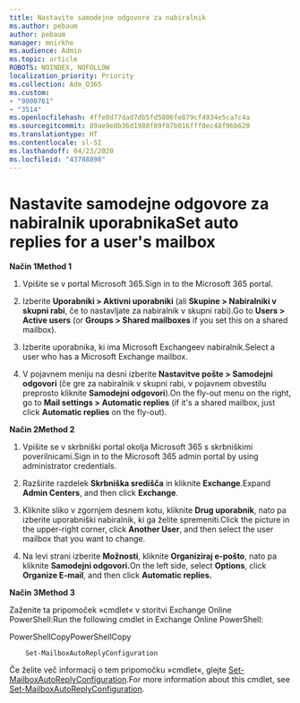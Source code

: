 ```yaml
---
title: Nastavite samodejne odgovore za nabiralnik
ms.author: pebaum
author: pebaum
manager: mnirkhe
ms.audience: Admin
ms.topic: article
ROBOTS: NOINDEX, NOFOLLOW
localization_priority: Priority
ms.collection: Adm_O365
ms.custom:
- "9000761"
- "3514"
ms.openlocfilehash: 4ffe8d77dad7db5fd5806fe879cf4934e5ca7c4a
ms.sourcegitcommit: 89ae9e8b36d1980f89f07b016fff0ec48f96b620
ms.translationtype: HT
ms.contentlocale: sl-SI
ms.lasthandoff: 04/23/2020
ms.locfileid: "43788898"
---
```

# <a name="set-auto-replies-for-a-users-mailbox"></a><span data-ttu-id="7444e-102">Nastavite samodejne odgovore za nabiralnik uporabnika</span><span class="sxs-lookup"><span data-stu-id="7444e-102">Set auto replies for a user's mailbox</span></span>

<span data-ttu-id="7444e-103">**Način 1**</span><span class="sxs-lookup"><span data-stu-id="7444e-103">**Method 1**</span></span>

1. <span data-ttu-id="7444e-104">Vpišite se v portal Microsoft 365.</span><span class="sxs-lookup"><span data-stu-id="7444e-104">Sign in to the Microsoft 365 portal.</span></span>

2. <span data-ttu-id="7444e-105">Izberite **Uporabniki > Aktivni uporabniki** (ali **Skupine > Nabiralniki v skupni rabi**, če to nastavljate za nabiralnik v skupni rabi).</span><span class="sxs-lookup"><span data-stu-id="7444e-105">Go to **Users > Active users** (or **Groups > Shared mailboxes** if you set this on a shared mailbox).</span></span>

3. <span data-ttu-id="7444e-106">Izberite uporabnika, ki ima Microsoft Exchangeev nabiralnik.</span><span class="sxs-lookup"><span data-stu-id="7444e-106">Select a user who has a Microsoft Exchange mailbox.</span></span>

4. <span data-ttu-id="7444e-107">V pojavnem meniju na desni izberite **Nastavitve pošte > Samodejni odgovori** (če gre za nabiralnik v skupni rabi, v pojavnem obvestilu preprosto kliknite **Samodejni odgovori**).</span><span class="sxs-lookup"><span data-stu-id="7444e-107">On the fly-out menu on the right, go to **Mail settings > Automatic replies** (if it's a shared mailbox, just click **Automatic replies** on the fly-out).</span></span>

<span data-ttu-id="7444e-108">**Način 2**</span><span class="sxs-lookup"><span data-stu-id="7444e-108">**Method 2**</span></span>

1. <span data-ttu-id="7444e-109">Vpišite se v skrbniški portal okolja Microsoft 365 s skrbniškimi poverilnicami.</span><span class="sxs-lookup"><span data-stu-id="7444e-109">Sign in to the Microsoft 365 admin portal by using administrator credentials.</span></span>

2. <span data-ttu-id="7444e-110">Razširite razdelek **Skrbniška središča** in kliknite **Exchange**.</span><span class="sxs-lookup"><span data-stu-id="7444e-110">Expand **Admin Centers**, and then click **Exchange**.</span></span>

3. <span data-ttu-id="7444e-111">Kliknite sliko v zgornjem desnem kotu, kliknite **Drug uporabnik**, nato pa izberite uporabniški nabiralnik, ki ga želite spremeniti.</span><span class="sxs-lookup"><span data-stu-id="7444e-111">Click the picture in the upper-right corner, click **Another User**, and then select the user mailbox that you want to change.</span></span>

4. <span data-ttu-id="7444e-112">Na levi strani izberite **Možnosti**, kliknite **Organiziraj e-pošto**, nato pa kliknite **Samodejni odgovori.**</span><span class="sxs-lookup"><span data-stu-id="7444e-112">On the left side, select **Options**, click **Organize E-mail**, and then click **Automatic replies.**</span></span>

<span data-ttu-id="7444e-113">**Način 3**</span><span class="sxs-lookup"><span data-stu-id="7444e-113">**Method 3**</span></span>

<span data-ttu-id="7444e-114">Zaženite ta pripomoček »cmdlet« v storitvi Exchange Online PowerShell:</span><span class="sxs-lookup"><span data-stu-id="7444e-114">Run the following cmdlet in Exchange Online PowerShell:</span></span>

<span data-ttu-id="7444e-115">PowerShellCopy</span><span class="sxs-lookup"><span data-stu-id="7444e-115">PowerShellCopy</span></span>

```
    Set-MailboxAutoReplyConfiguration
```

<span data-ttu-id="7444e-116">Če želite več informacij o tem pripomočku »cmdlet«, glejte [Set-MailboxAutoReplyConfiguration](https://docs.microsoft.com/powershell/module/exchange/mailboxes/set-mailboxautoreplyconfiguration).</span><span class="sxs-lookup"><span data-stu-id="7444e-116">For more information about this cmdlet, see [Set-MailboxAutoReplyConfiguration](https://docs.microsoft.com/powershell/module/exchange/mailboxes/set-mailboxautoreplyconfiguration).</span></span>
